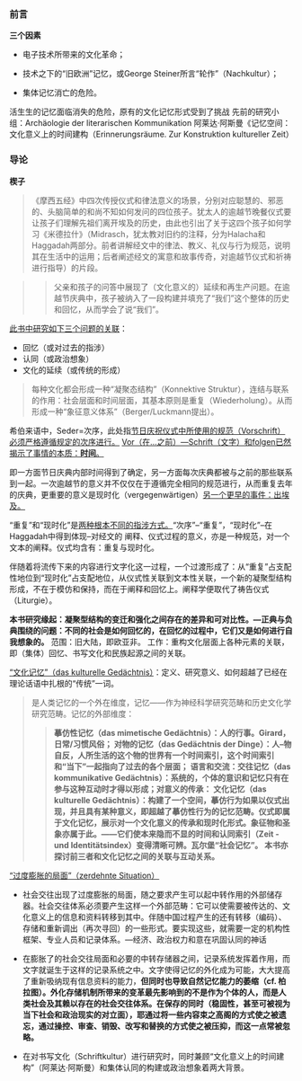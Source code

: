 ### 前言 ###
**三个因素**

* 电子技术所带来的文化革命；

* 技术之下的“旧欧洲”记忆，或George Steiner所言“轮作”（Nachkultur）；
* 集体记忆消亡的危险。

活生生的记忆面临消失的危险，原有的文化记忆形式受到了挑战
先前的研究小组：Archäologie der literarischen Kommunikation
阿莱达·阿斯曼《记忆空间：文化意义上的时间建构（Erinnerungsräume. Zur Konstruktion kultureller Zeit）

### 导论 ###
**楔子**
>《摩西五经》中四次传授仪式和律法意义的场景，分别对应聪慧的、邪恶的、头脑简单的和尚不知如何发问的四位孩子。犹太人的逾越节晚餐仪式要让孩子们理解先祖们离开埃及的历史，由此也引出了关于这四个孩子如何学习《米德拉什》（Midrasch，犹太教对旧约的注释，分为Halacha和Haggadah两部分。前者讲解经文中的律法、教义、礼仪与行为规范，说明其在生活中的运用；后者阐述经文的寓意和故事传奇，对逾越节仪式和祈祷进行指导）的片段。

>>父亲和孩子的问答中展现了（文化意义的）延续和再生产问题。在逾越节庆典中，孩子被纳入了一段构建并填充了“我们”这个整体的历史和回忆，从而学会了说“我们”。

<u>此书中研究如下三个问题的关联</u>：

* 回忆（或对过去的指涉）
* 认同（或政治想象）
* 文化的延续（或传统的形成）

>每种文化都会形成一种“凝聚态结构”（Konnektive Struktur），连结与联系的作用：社会层面和时间层面，其基本原则是重复（Wiederholung）。从而形成一种“象征意义体系”（Berger/Luckmann提出）。

希伯来语中，Seder=次序，此处指<u>节日庆祝仪式中所使用的规范（Vorschrift）必须严格遵循规定的次序进行。</u>
<u>Vor（在...之前）—Schrift（文字）和folgen已然揭示了事情的本质：**时间**。</u>

即一方面节日庆典内部时间得到了确定，另一方面每次庆典都被与之前的那些联系到一起。一次逾越节的意义并不仅仅在于遵循完全相同的规范进行，从而重复去年的庆典，更重要的意义是现时化（vergegenwärtigen）<u>另一个更早的事件：出埃及。</u>

“重复”和“现时化”是<u>两种根本不同的指涉方式。</u>“次序”–“重复”，“现时化”–在Haggadah中得到体现–对经文的 阐释、仪式过程的意义，亦是一种规范，对一个文本的阐释。仪式均含有：重复与现时化。

伴随着将流传下来的内容进行文字化这一过程，一个过渡形成了：从“重复”占支配性地位到“现时化”占支配地位，从仪式性关联到文本性关联，一个新的凝聚型结构形成，不在于模仿和保持，而在于阐释和回忆上。阐释学便取代了祷告仪式（Liturgie）。

**本书研究缘起：凝聚型结构的变迁和强化之间存在的差异和可对比性。—正典与负典围绕的问题：不同的社会是如何回忆的，在回忆的过程中，它们又是如何进行自我想象的。**
范围：旧大陆，即欧亚非。
工作：重构文化层面上各种元素的关联，即（集体）回忆、书写文化和民族起源之间的关联。

<u>“文化记忆”（das kulturelle Gedächtnis）</u>：定义、研究意义、如何超越了已经在理论话语中扎根的“传统”一词。
>是人类记忆的一个外在维度，记忆——作为神经科学研究范畴和历史文化学研究范畴。记忆的外部维度：
>>**摹仿性记忆（das mimetische Gedächtnis）：人的行事。Girard，日常/习惯风俗；
>>对物的记忆（das Gedächtnis der Dinge）：人–物自反，人所生活的这个物的世界有一个时间索引，这个时间索引和“当下”一起指向了过去的各个层面；
>>语言和交流：交往记忆（das kommunikative Gedächtnis）：系统的，个体的意识和记忆只有在参与这种互动时才得以形成；对意义的传承：
>>文化记忆（das kulturelle Gedächtnis）：构建了一个空间，摹仿行为如果以仪式出现，并且具有某种意义，即超越了摹仿性行为的记忆范畴。仪式即属于文化记忆，展示对一个文化意义的传承和现时化形式。象征物和圣象亦属于此。——它们使本来隐而不显的时间和认同索引（Zeit - und Identitätsindex）变得清晰可辨。瓦尔堡“社会记忆”。
>>本书亦探讨前三者和文化记忆之间的关联与互动关系。**


<u>“过度膨胀的局面”（zerdehnte Situation）</u>

* 社会交往出现了过度膨胀的局面，随之要求产生可以起中转作用的外部储存器。社会交往体系必须要产生这样一个外部范畴：它可以使需要被传达的、文化意义上的信息和资料转移到其中。伴随中国过程产生的还有转移（编码）、存储和重新调出（再次寻回）的一些形式。要实现这些，就需要一定的机构性框架、专业人员和记录体系。—经济、政治权力和意在巩固认同的神话

* 在膨胀了的社会交往局面和必要的中转存储器之间，记录系统发挥着作用，而文字就诞生于这样的记录系统之中。文字使得记忆的外化成为可能，大大提高了重新吸纳现有信息资料的能力，**但同时也导致自然记忆能力的萎缩（cf. 柏拉图）。外化存储机制所带来的变革最先影响到的不是作为个体的人，而是人类社会及其赖以存在的社会交往体系。在保存的同时（稳固性，甚至可被视为当下社会和政治现实的对立面），耶通过将一些内容束之高阁的方式使之被遗忘，通过操控、审查、销毁、改写和替换的方式使之被压抑，而这一点常被忽略。**

* 在对书写文化（Schriftkultur）进行研究时，同时兼顾“文化意义上的时间建构”（阿莱达·阿斯曼）和集体认同的构建或政治想象着两大背景。
